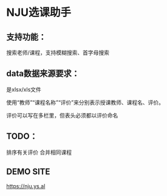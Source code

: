 # NJU选课助手
## 支持功能：
搜索老师/课程，支持模糊搜索、首字母搜索

## data数据来源要求：
是xlsx/xls文件

使用“教师”“课程名称”“评价”来分别表示授课教师、课程名、评价。

评价可以写在多栏里，但表头必须都以评价命名

## TODO：
排序有关评价
合并相同课程

## DEMO SITE
https://nju.ys.al
